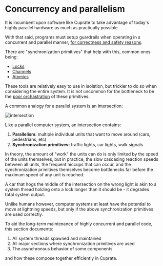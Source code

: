 # Concurrency and parallelism
It is incumbent upon software like Cuprate to take advantage of today's highly parallel hardware as much as practically possible.

With that said, programs must setup guardrails when operating in a concurrent and parallel manner, [for correctness and safety reasons](https://en.wikipedia.org/wiki/Concurrency_(computer_science)).

There are "synchronization primitives" that help with this, common ones being:
- [Locks](https://en.wikipedia.org/wiki/Lock_(computer_science))
- [Channels](https://en.wikipedia.org/wiki/Channel_(programming))
- [Atomics](https://en.wikipedia.org/wiki/Linearizability#Primitive_atomic_instructions)

These tools are relatively easy to use in isolation, but trickier to do so when considering the entire system. It is not uncommon for _the_ bottleneck to be the [poor orchastration](https://en.wikipedia.org/wiki/Starvation_(computer_science)) of these primitives.

A common analogy for a parallel system is an intersection:

![intersection](intersection.png)

Like a parallel computer system, an intersection contains:
1. **Parallelism:** multiple individual units that want to move around (cars, pedestrians, etc)
1. **Synchronization primitives:** traffic lights, car lights, walk signals

In theory, the amount of "work" the units can do is only limited by the speed of the units themselves, but in practice, the slow cascading reaction speeds between all units, the frequent hiccups that can occur, and the synchronization primitives themselves become bottlenecks far before the maximum speed of any unit is reached.

A car that hogs the middle of the intersection on the wrong light is akin to a system thread holding onto a lock longer than it should be - it degrades total system output.

Unlike humans however, computer systems at least have the potential to move at lightning speeds, but only if the above synchronization primitives are used correctly.

To aid the long-term maintenance of highly concurrent and parallel code, this section documents:
1. All system threads spawned and maintained
1. All major sections where synchronization primitives are used
1. The asynchronous behavior of some components

and how these compose together efficiently in Cuprate.